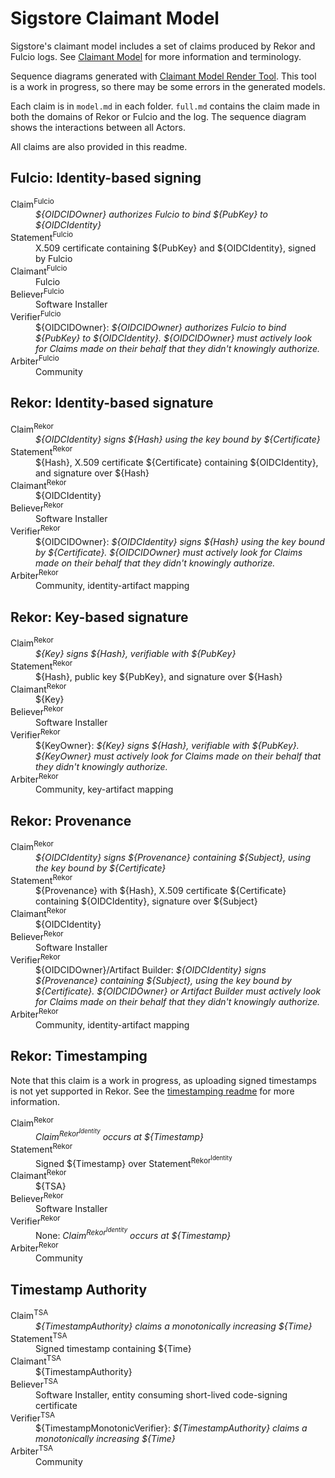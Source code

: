 # Sigstore Claimant Model

Sigstore's claimant model includes a set of claims produced by Rekor and Fulcio logs. See [Claimant Model](https://github.com/google/trillian/blob/master/docs/claimantmodel/CoreModel.md) for more information and terminology.

Sequence diagrams generated with [Claimant Model Render Tool](https://github.com/google/trillian/tree/master/docs/claimantmodel/experimental/cmd/render). This tool is a work in progress, so there may be some errors in the generated models.

Each claim is in `model.md` in each folder. `full.md` contains the claim made in both the domains of Rekor or Fulcio and the log. The sequence diagram shows the interactions between all Actors. 

All claims are also provided in this readme.

## Fulcio: Identity-based signing

<dl>
<dt>Claim<sup>Fulcio</sup></dt>
<dd><i>${OIDCIDOwner} authorizes Fulcio to bind ${PubKey} to ${OIDCIdentity}</i></dd>
<dt>Statement<sup>Fulcio</sup></dt>
<dd>X.509 certificate containing ${PubKey} and ${OIDCIdentity}, signed by Fulcio</dd>
<dt>Claimant<sup>Fulcio</sup></dt>
<dd>Fulcio</dd>
<dt>Believer<sup>Fulcio</sup></dt>
<dd>Software Installer</dd>
<dt>Verifier<sup>Fulcio</sup></dt>
<dd>${OIDCIDOwner}: <i>${OIDCIDOwner} authorizes Fulcio to bind ${PubKey} to ${OIDCIdentity}. ${OIDCIDOwner} must actively look for Claims made on their behalf that they didn't knowingly authorize.</i></dd>
<dt>Arbiter<sup>Fulcio</sup></dt>
<dd>Community</dd>
</dl>

## Rekor: Identity-based signature

<dl>
<dt>Claim<sup>Rekor</sup></dt>
<dd><i>${OIDCIdentity} signs ${Hash} using the key bound by ${Certificate}</i></dd>
<dt>Statement<sup>Rekor</sup></dt>
<dd>${Hash}, X.509 certificate ${Certificate} containing ${OIDCIdentity}, and signature over ${Hash}</dd>
<dt>Claimant<sup>Rekor</sup></dt>
<dd>${OIDCIdentity}</dd>
<dt>Believer<sup>Rekor</sup></dt>
<dd>Software Installer</dd>
<dt>Verifier<sup>Rekor</sup></dt>
<dd>${OIDCIDOwner}: <i>${OIDCIdentity} signs ${Hash} using the key bound by ${Certificate}. ${OIDCIDOwner} must actively look for Claims made on their behalf that they didn't knowingly authorize.</i></dd>
<dt>Arbiter<sup>Rekor</sup></dt>
<dd>Community, identity-artifact mapping</dd>
</dl>

## Rekor: Key-based signature

<dl>
<dt>Claim<sup>Rekor</sup></dt>
<dd><i>${Key} signs ${Hash}, verifiable with ${PubKey} </i></dd>
<dt>Statement<sup>Rekor</sup></dt>
<dd>${Hash}, public key ${PubKey}, and signature over ${Hash}</dd>
<dt>Claimant<sup>Rekor</sup></dt>
<dd>${Key}</dd>
<dt>Believer<sup>Rekor</sup></dt>
<dd>Software Installer</dd>
<dt>Verifier<sup>Rekor</sup></dt>
<dd>${KeyOwner}: <i>${Key} signs ${Hash}, verifiable with ${PubKey}. ${KeyOwner} must actively look for Claims made on their behalf that they didn't knowingly authorize.</i></dd>
<dt>Arbiter<sup>Rekor</sup></dt>
<dd>Community, key-artifact mapping</dd>
</dl>

## Rekor: Provenance

<dl>
<dt>Claim<sup>Rekor</sup></dt>
<dd><i>${OIDCIdentity} signs ${Provenance} containing ${Subject}, using the key bound by ${Certificate}</i></dd>
<dt>Statement<sup>Rekor</sup></dt>
<dd>${Provenance} with ${Hash}, X.509 certificate ${Certificate} containing ${OIDCIdentity}, signature over ${Subject}</dd>
<dt>Claimant<sup>Rekor</sup></dt>
<dd>${OIDCIdentity}</dd>
<dt>Believer<sup>Rekor</sup></dt>
<dd>Software Installer</dd>
<dt>Verifier<sup>Rekor</sup></dt>
<dd>${OIDCIDOwner}/Artifact Builder: <i>${OIDCIdentity} signs ${Provenance} containing ${Subject}, using the key bound by ${Certificate}. ${OIDCIDOwner} or Artifact Builder must actively look for Claims made on their behalf that they didn't knowingly authorize.</i></dd>
<dt>Arbiter<sup>Rekor</sup></dt>
<dd>Community, identity-artifact mapping</dd>
</dl>

## Rekor: Timestamping

Note that this claim is a work in progress, as uploading signed timestamps is not yet supported in Rekor. See the [timestamping readme](rekor/timestamping/README.md) for more information.

<dl>
<dt>Claim<sup>Rekor</sup></dt>
<dd><i>Claim<sup>Rekor<sup>Identity</sup></sup> occurs at ${Timestamp}</i></dd>
<dt>Statement<sup>Rekor</sup></dt>
<dd>Signed ${Timestamp} over Statement<sup>Rekor<sup>Identity</sup></sup></dd>
<dt>Claimant<sup>Rekor</sup></dt>
<dd>${TSA}</dd>
<dt>Believer<sup>Rekor</sup></dt>
<dd>Software Installer</dd>
<dt>Verifier<sup>Rekor</sup></dt>
<dd>None: <i>Claim<sup>Rekor<sup>Identity</sup></sup> occurs at ${Timestamp}</i></dd>
<dt>Arbiter<sup>Rekor</sup></dt>
<dd>Community</dd>
</dl>

## Timestamp Authority

<dl>
<dt>Claim<sup>TSA</sup></dt>
<dd><i>${TimestampAuthority} claims a monotonically increasing ${Time}</i></dd>
<dt>Statement<sup>TSA</sup></dt>
<dd>Signed timestamp containing ${Time}</dd>
<dt>Claimant<sup>TSA</sup></dt>
<dd>${TimestampAuthority}</dd>
<dt>Believer<sup>TSA</sup></dt>
<dd>Software Installer, entity consuming short-lived code-signing certificate</dd>
<dt>Verifier<sup>TSA</sup></dt>
<dd>${TimestampMonotonicVerifier}: <i>${TimestampAuthority} claims a monotonically increasing ${Time}</i></dd>
<dt>Arbiter<sup>TSA</sup></dt>
<dd>Community</dd>
</dl>
